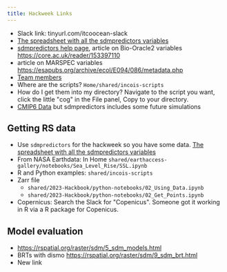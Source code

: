 ```yaml
---
title: Hackweek Links
---
```


* Slack link: tinyurl.com/itcoocean-slack
* [The spreadsheet with all the sdmpredictors variables](https://docs.google.com/spreadsheets/d/1-DZ5_oR7BQU4tr5CNtWMiL5a0jsVghZlKBXoTrLQh6g/edit?usp=sharing)
* [sdmpredictors help page](http://lifewatch.github.io/sdmpredictors/), article on Bio-Oracle2 variables <https://core.ac.uk/reader/153397110>
* article on MARSPEC variables <https://esapubs.org/archive/ecol/E094/086/metadata.php>
* [Team members](https://docs.google.com/spreadsheets/d/1yKB5f969_-NfgBCAMYEbs3dVl1hCy4H0FLgCoecKt0k/edit?usp=sharing)
* Where are the scripts? `Home/shared/incois-scripts`
* How do I get them into my directory? Navigate to the script you want, click the little "cog" in the File panel, Copy to your directory.
* [CMIP6 Data](https://www.sciencedirect.com/science/article/pii/S2352711022000395) but sdmpredictors includes some future simulations

## Getting RS data

* Use `sdmpredictors` for the hackweek so you have some data. [The spreadsheet with all the sdmpredictors variables](https://docs.google.com/spreadsheets/d/1-DZ5_oR7BQU4tr5CNtWMiL5a0jsVghZlKBXoTrLQh6g/edit?usp=sharing)
* From NASA Earthdata: In Home `shared/earthaccess-gallery/notebooks/Sea_Level_Rise/SSL.ipynb`
*  R and Python examples: `shared/incois-scripts`
* Zarr file 
    - `shared/2023-Hackbook/python-notebooks/02_Using_Data.ipynb`
    - `shared/2023-Hackbook/python-notebooks/02_Get_Points.ipynb`
* Copernicus: Search the Slack for "Copenicus". Someone got it working in R via a R package for Copenicus.

## Model evaluation

* https://rspatial.org/raster/sdm/5_sdm_models.html
* BRTs with dismo https://rspatial.org/raster/sdm/9_sdm_brt.html
* New link


